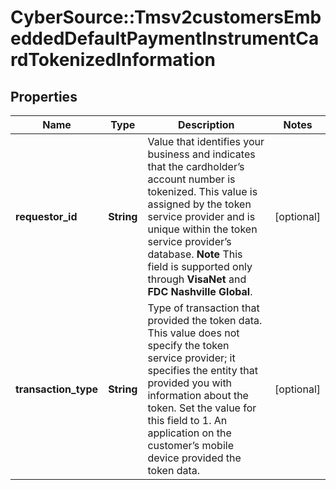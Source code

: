 # CyberSource::Tmsv2customersEmbeddedDefaultPaymentInstrumentCardTokenizedInformation

## Properties
Name | Type | Description | Notes
------------ | ------------- | ------------- | -------------
**requestor_id** | **String** | Value that identifies your business and indicates that the cardholder’s account number is tokenized. This value is assigned by the token service provider and is unique within the token service provider’s database.  **Note** This field is supported only through **VisaNet** and **FDC Nashville Global**.  | [optional] 
**transaction_type** | **String** | Type of transaction that provided the token data. This value does not specify the token service provider; it specifies the entity that provided you with information about the token.  Set the value for this field to 1. An application on the customer’s mobile device provided the token data.  | [optional] 


